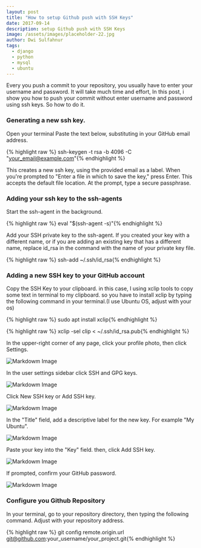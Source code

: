 ```yaml
---
layout: post
title: "How to setup Github push with SSH Keys"
date: 2017-09-14
description: setup Github push with SSH Keys
image: /assets/images/placeholder-22.jpg
author: Dwi Sulfahnur
tags:
  - django
  - python
  - mysql
  - ubuntu
---
```


Every you push a commit to your repository, you usually have to enter your username and password. It will take much time and effort, In this post, i show you how to push your commit without enter username and password using ssh keys. So how to do it.

### Generating a new ssh key.
Open your terminal
Paste the text below, substituting in your GitHub email address.

{% highlight raw %}
ssh-keygen -t rsa -b 4096 -C "your_email@example.com"{% endhighlight %}

This creates a new ssh key, using the provided email as a label.
When you're prompted to "Enter a file in which to save the key," press Enter. This accepts the default file location.
At the prompt, type a secure passphrase.

### Adding your ssh key to the ssh-agents
Start the ssh-agent in the background.

{% highlight raw %}
eval "$(ssh-agent -s)"{% endhighlight %}

Add your SSH private key to the ssh-agent. If you created your key with a different name, or if you are adding an existing key that has a different name, replace id_rsa in the command with the name of your private key file.

{% highlight raw %}
ssh-add ~/.ssh/id_rsa{% endhighlight %}


### Adding a new SSH key to your GitHub account

Copy the SSH Key to your clipboard.
in this case, I using xclip tools to copy some text in terminal to my clipboard. so you have to install xclip by typing the following command in your terminal.(I use Ubuntu OS, adjust with your os)

{% highlight raw %}
sudo apt install xclip{% endhighlight %}

{% highlight raw %}
xclip -sel clip < ~/.ssh/id_rsa.pub{% endhighlight %}

In the upper-right corner of any page, click your profile photo, then click Settings.

![Markdowm Image](https://github.com/dwisulfahnur/dwisulfahnur.github.io/blob/master/assets/images/setup-Github-push-with-SSH-Keys1.png?raw=true)
  

In the user settings sidebar click SSH and GPG keys.

![Markdowm Image](https://github.com/dwisulfahnur/dwisulfahnur.github.io/blob/master/assets/images/setup-Github-push-with-SSH-Keys2.png?raw=true)

Click New SSH key or Add SSH key.

![Markdowm Image](https://github.com/dwisulfahnur/dwisulfahnur.github.io/blob/master/assets/images/setup-Github-push-with-SSH-Keys3.png?raw=true)
  
In the "Title" field, add a descriptive label for the new key. For example "My Ubuntu".

![Markdowm Image](https://github.com/dwisulfahnur/dwisulfahnur.github.io/blob/master/assets/images/setup-Github-push-with-SSH-Keys4.png?raw=true)

Paste your key into the "Key" field.
then, click Add SSH key.

![Markdowm Image](https://github.com/dwisulfahnur/dwisulfahnur.github.io/blob/master/assets/images/setup-Github-push-with-SSH-Keys5.png?raw=true)
  
If prompted, confirm your GitHub password.

![Markdowm Image](https://github.com/dwisulfahnur/dwisulfahnur.github.io/blob/master/assets/images/setup-Github-push-with-SSH-Keys6.png?raw=true)

 
### Configure you Github Repository
 
In your terminal, go to your repository directory, then typing the following command. Adjust with your repository address.

{% highlight raw %}
git config remote.origin.url git@github.com:your_username/your_project.git{% endhighlight %}